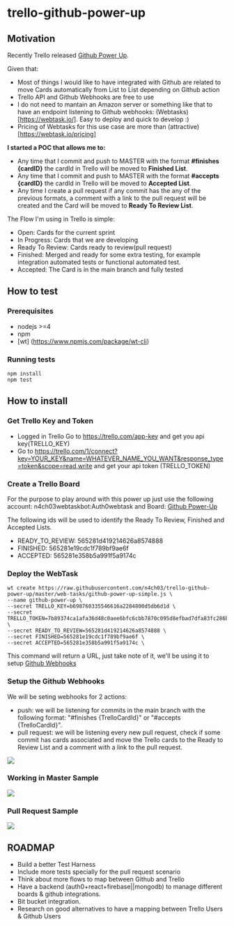 # trello-github-power-up

## Motivation

Recently Trello released [Github Power Up](http://blog.trello.com/github-and-trello-integrate-your-commits/). 

Given that:
* Most of things I would like to have integrated with Github are related to move Cards automatically from List to List depending on Github action
* Trello API and Github Webhooks are free to use
* I do not need to mantain an Amazon server or something like that to have an endpoint listening to Github webhooks: (Webtasks) [https://webtask.io/]. Easy to deploy and quick to develop :)
* Pricing of Webtasks for this use case are more than (attractive) [https://webtask.io/pricing]

**I started a POC that allows me to:**

* Any time that I commit and push to MASTER with the format **#finishes {cardID}** the cardId in Trello will be moved to **Finished List**. 
* Any time that I commit and push to MASTER with the format **#accepts {cardID}** the cardId in Trello will be moved to **Accepted List**.
* Any time I create a pull request if any commit has the any of the previous formats, a comment with a link to the pull request will be created and the Card will be moved to **Ready To Review List**.

The Flow I'm using in Trello is simple:
* Open: Cards for the current sprint
* In Progress: Cards that we are developing
* Ready To Review: Cards ready to review(pull request)
* Finished: Merged and ready for some extra testing, for example integration automated tests or functional automated test.
* Accepted: The Card is in the main branch and fully tested 

## How to test

### Prerequisites
* nodejs >=4 
* npm
* [wt] (https://www.npmjs.com/package/wt-cli)

### Running tests

```
npm install
npm test
```

## How to install

### Get Trello Key and Token

* Logged in Trello Go to https://trello.com/app-key and get you api key(TRELLO_KEY)
* Go to https://trello.com/1/connect?key=YOUR_KEY&name=WHATEVER_NAME_YOU_WANT&response_type=token&scope=read,write and get your api token (TRELLO_TOKEN)

### Create a Trello Board

For the purpose to play around with this power up just use the following account: n4ch03webtaskbot:Auth0webtask and Board: [Github Power-Up](https://trello.com/b/aPgw3ceN/github-power-up)

The following ids will be used to identify the Ready To Review, Finished and Accepted Lists.
* READY_TO_REVIEW: 565281d419214626a8574888
* FINISHED: 565281e19cdc1f789bf9ae6f
* ACCEPTED: 565281e358b5a991f5a9174c

### Deploy the WebTask

```
wt create https://raw.githubusercontent.com/n4ch03/trello-github-power-up/master/web-tasks/github-power-up-simple.js \
--name github-power-up \
--secret TRELLO_KEY=b698760335546616a2284800d5db6d1d \
--secret TRELLO_TOKEN=7b89374ca1afa36d48c0aee6bfc6cbb7870c095d8efbad7dfa83fc286b852ae5 \
--secret READY_TO_REVIEW=565281d419214626a8574888 \
--secret FINISHED=565281e19cdc1f789bf9ae6f \
--secret ACCEPTED=565281e358b5a991f5a9174c \
```

This command will return a URL, just take note of it, we'll be using it to setup [Github Webhooks](https://developer.github.com/webhooks/)

### Setup the Github Webhooks

We will be seting webhooks for 2 actions:
* push: we will be listening for commits in the main branch with the following format: "#finishes {TrelloCardId}" or "#accepts {TrelloCardId}".
* pull request: we will be listening every new pull request, check if some commit has cards associated and move the Trello cards to the Ready to Review List and a comment with a link to the pull request.

![](https://dl.dropboxusercontent.com/u/3835331/GIthubWebhooks.gif)

### Working in Master Sample
![](https://dl.dropboxusercontent.com/u/3835331/MasterCommits.gif)

### Pull Request Sample
![](https://dl.dropboxusercontent.com/u/3835331/PullRequest.gif)


## ROADMAP

* Build a better Test Harness
* Include more tests specially for the pull request scenario
* Think about more flows to map between Github and Trello
* Have a backend (auth0+react+firebase||mongodb) to manage different boards & github integrations. 
* Bit bucket integration.
* Research on good alternatives to have a mapping between Trello Users & Github Users
